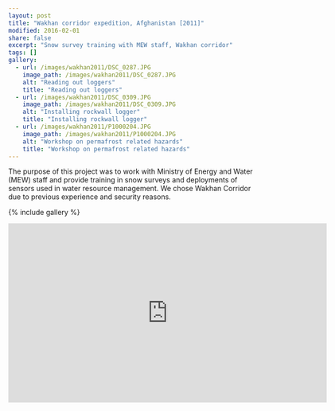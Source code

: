 ```yaml
---
layout: post
title: "Wakhan corridor expedition, Afghanistan [2011]"
modified: 2016-02-01
share: false
excerpt: "Snow survey training with MEW staff, Wakhan corridor"
tags: []
gallery:
  - url: /images/wakhan2011/DSC_0287.JPG
    image_path: /images/wakhan2011/DSC_0287.JPG
    alt: "Reading out loggers"
    title: "Reading out loggers"
  - url: /images/wakhan2011/DSC_0309.JPG
    image_path: /images/wakhan2011/DSC_0309.JPG
    alt: "Installing rockwall logger"
    title: "Installing rockwall logger"
  - url: /images/wakhan2011/P1000204.JPG
    image_path: /images/wakhan2011/P1000204.JPG
    alt: "Workshop on permafrost related hazards"
    title: "Workshop on permafrost related hazards"
---
```



The purpose of this project was to work with Ministry of Energy and Water (MEW) staff and provide training in snow surveys and deployments of sensors used in water resource management. We chose Wakhan Corridor due to previous experience and security reasons. 

{% include gallery  %}



<iframe width="640" height="360" src="https://photos.app.goo.gl/aPWCBv327MauIgSy1" frameborder="0" allow="autoplay; encrypted-media" allowfullscreen></iframe>

